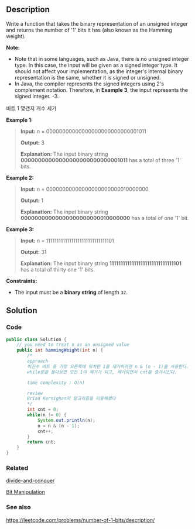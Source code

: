 ## Description
Write a function that takes the binary representation of an unsigned integer and returns the number of '1' bits it has (also known as the Hamming weight).

**Note:**

- Note that in some languages, such as Java, there is no unsigned integer type. In this case, the input will be given as a signed integer type. It should not affect your implementation, as the integer's internal binary representation is the same, whether it is signed or unsigned.
- In Java, the compiler represents the signed integers using 2's complement notation. Therefore, in **Example 3**, the input represents the signed integer. -3.
 
비트 1 몇갠지 개수 세기

**Example 1:**

> **Input:** n = 00000000000000000000000000001011
> 
> **Output:** 3
> 
> **Explanation:** The input binary string **00000000000000000000000000001011** has a total of three '1' bits.

**Example 2:**

> **Input:** n = 00000000000000000000000010000000
> 
> **Output:** 1
> 
> **Explanation:** The input binary string **00000000000000000000000010000000** has a total of one '1' bit.

**Example 3:**

> **Input:** n = 11111111111111111111111111111101
> 
> **Output:** 31
> 
> **Explanation:** The input binary string **11111111111111111111111111111101** has a total of thirty one '1' bits.
 
**Constraints:**

- The input must be a **binary string** of length `32`.

## Solution
### Code
```java
public class Solution {
    // you need to treat n as an unsigned value
    public int hammingWeight(int n) {
        /*
        approach
        이진수 비트 중 가장 오른쪽에 위치한 1을 제거하려면 n & (n - 1)을 사용한다.
        while문을 돌다보면 모든 1이 제거가 되고, 제거되면서 cnt을 증가시킨다.

        time complexity : O(n)

        review
        Brian Kernighan의 알고리즘을 이용해봤다
        */
        int cnt = 0;
        while(n != 0) {
            System.out.println(n);
            n = n & (n - 1);
            cnt++;
        }
        return cnt;
    }
}
```

### Related
[divide-and-conquer]()

[Bit Manipulation](/Algorithm/Bit-Manipulation.md)

### See also
https://leetcode.com/problems/number-of-1-bits/description/